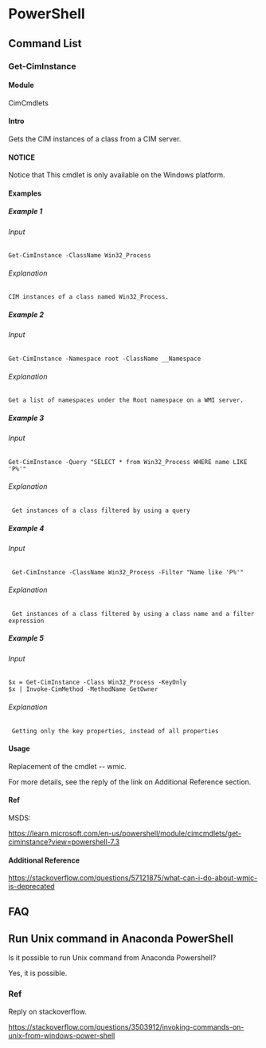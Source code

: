 # PowerShell
## Command List
### Get-CimInstance
#### Module
CimCmdlets
#### Intro
Gets the CIM instances of a class from a CIM server.
#### NOTICE
Notice that
This cmdlet is only available on the Windows platform.
#### Examples
##### Example 1
###### Input
    
    Get-CimInstance -ClassName Win32_Process
    
###### Explanation

    CIM instances of a class named Win32_Process.

##### Example 2
###### Input
    
    Get-CimInstance -Namespace root -ClassName __Namespace
    
###### Explanation

    Get a list of namespaces under the Root namespace on a WMI server.

##### Example 3
###### Input
    
    Get-CimInstance -Query "SELECT * from Win32_Process WHERE name LIKE 'P%'"
    
###### Explanation

     Get instances of a class filtered by using a query

##### Example 4
###### Input
    
     Get-CimInstance -ClassName Win32_Process -Filter "Name like 'P%'"
    
###### Explanation

     Get instances of a class filtered by using a class name and a filter expression
     
##### Example 5
###### Input
    
    $x = Get-CimInstance -Class Win32_Process -KeyOnly
    $x | Invoke-CimMethod -MethodName GetOwner
    
###### Explanation

     Getting only the key properties, instead of all properties

#### Usage

Replacement of the cmdlet -- wmic.

For more details, see the reply of the link on Additional Reference section.

#### Ref

MSDS:

https://learn.microsoft.com/en-us/powershell/module/cimcmdlets/get-ciminstance?view=powershell-7.3

#### Additional Reference

https://stackoverflow.com/questions/57121875/what-can-i-do-about-wmic-is-deprecated

## FAQ
## Run Unix command in Anaconda PowerShell
Is it possible to run Unix command from Anaconda Powershell?

Yes, it is possible.


### Ref

Reply on stackoverflow.

https://stackoverflow.com/questions/3503912/invoking-commands-on-unix-from-windows-power-shell
